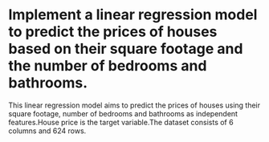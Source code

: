 # Implement a linear regression model to predict the prices of houses based on their square footage and the number of bedrooms and bathrooms.
This linear regression model aims to predict the prices of houses using their square footage, number of bedrooms and bathrooms as independent features.House price is the target variable.The dataset consists of 6 columns and 624 rows.
